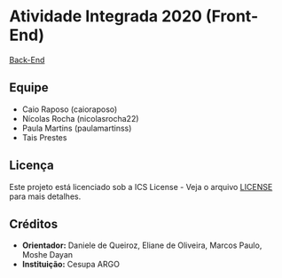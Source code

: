 # Atividade Integrada 2020 (Front-End)

[Back-End](https://github.com/caioraposo/atividade-integrada)

## Equipe

- Caio Raposo (caioraposo)
- Nícolas Rocha (nicolasrocha22)
- Paula Martins (paulamartinss)
- Tais Prestes

## Licença

Este projeto está licenciado sob a ICS License - Veja o arquivo [LICENSE](./LICENSE) para mais detalhes.

## Créditos

- **Orientador:** Daniele de Queiroz, Eliane de Oliveira, Marcos Paulo, Moshe Dayan
- **Instituição:** Cesupa ARGO
